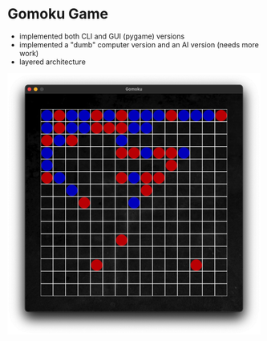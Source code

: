 # Gomoku Game

* implemented both CLI and GUI (pygame) versions
* implemented a "dumb" computer version and an AI version (needs more work)
* layered architecture

![alt text](gomokuwindow.png)